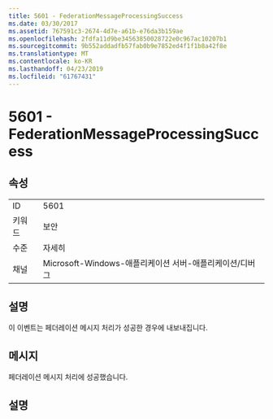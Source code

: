 ```yaml
---
title: 5601 - FederationMessageProcessingSuccess
ms.date: 03/30/2017
ms.assetid: 767591c3-2674-4d7e-a61b-e76da3b159ae
ms.openlocfilehash: 2fdfa11d9be34563850028722e0c967ac10207b1
ms.sourcegitcommit: 9b552addadfb57fab0b9e7852ed4f1f1b8a42f8e
ms.translationtype: MT
ms.contentlocale: ko-KR
ms.lasthandoff: 04/23/2019
ms.locfileid: "61767431"
---
```

# <a name="5601---federationmessageprocessingsuccess"></a>5601 - FederationMessageProcessingSuccess
## <a name="properties"></a>속성  
  
|||  
|-|-|  
|ID|5601|  
|키워드|보안|  
|수준|자세히|  
|채널|Microsoft-Windows-애플리케이션 서버-애플리케이션/디버그|  
  
## <a name="description"></a>설명  
 이 이벤트는 페더레이션 메시지 처리가 성공한 경우에 내보내집니다.  
  
## <a name="message"></a>메시지  
 페더레이션 메시지 처리에 성공했습니다.  
  
## <a name="details"></a>설명
